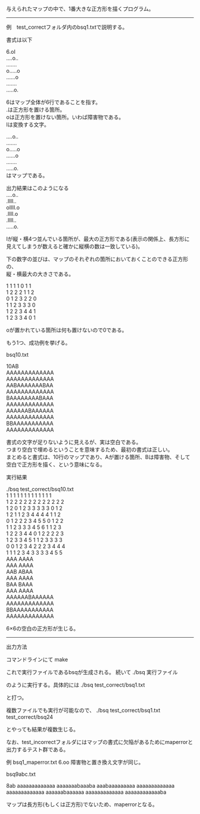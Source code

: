 与えられたマップの中で、1番大きな正方形を描くプログラム。  
  
------------------------  
例　test_correctフォルダ内のbsq1.txtで説明する。  

書式は以下  
  
6.oI  
....o..  
.......  
o.....o  
......o  
.......  
.....o.  
  
6はマップ全体が6行であることを指す。  
.は正方形を置ける箇所。  
oは正方形を置けない箇所。いわば障害物である。  
Iは変換する文字。  
  
....o..  
.......  
o.....o  
......o  
.......  
.....o.  
はマップである。  
  
  
出力結果はこのようになる  
....o..  
.IIII..  
oIIII.o  
.IIII.o  
.IIII..  
.....o.  
  
Iが縦・横4つ並んでいる箇所が、最大の正方形である(表示の関係上、長方形に見えてしまうが数えると確かに縦横の数は一致している)。  
  
下の数字の並びは、マップのそれぞれの箇所においておくことのできる正方形の、  
縦・横最大の大きさである。  
  
 1 1 1 1 0 1 1  
 1 2 2 2 1 1 2  
 0 1 2 3 2 2 0  
 1 1 2 3 3 3 0  
 1 2 2 3 4 4 1  
 1 2 3 3 4 0 1  
  
oが置かれている箇所は何も置けないので0である。  
  
  
もう1つ、成功例を挙げる。  
  
bsq10.txt   
  
10AB   
AAAAAAAAAAAAA  
AAAAAAAAAAAAA  
AABAAAAAAABAA  
AAAAAAAAAAAAA  
BAAAAAAAABAAA  
AAAAAAAAAAAAA  
AAAAAABAAAAAA  
AAAAAAAAAAAAA  
BBAAAAAAAAAAA  
AAAAAAAAAAAAA  
  
  
書式の文字が足りないように見えるが、実は空白である。  
つまり空白で埋めるということを意味するため、最初の書式は正しい。  
まとめると書式は、10行のマップであり、Aが置ける箇所、Bは障害物、そして空白で正方形を描く、という意味になる。  
  
  
実行結果  
  
./bsq test_correct/bsq10.txt   
 1 1 1 1 1 1 1 1 1 1 1 1 1  
 1 2 2 2 2 2 2 2 2 2 2 2 2  
 1 2 0 1 2 3 3 3 3 3 0 1 2  
 1 2 1 1 2 3 4 4 4 4 1 1 2  
 0 1 2 2 2 3 4 5 5 0 1 2 2  
 1 1 2 3 3 3 4 5 6 1 1 2 3  
 1 2 2 3 4 4 0 1 2 2 2 2 3  
 1 2 3 3 4 5 1 1 2 3 3 3 3  
 0 0 1 2 3 4 2 2 2 3 4 4 4  
 1 1 1 2 3 4 3 3 3 3 4 5 5  
AAA      AAAA  
AAA      AAAA  
AAB      ABAA  
AAA      AAAA  
BAA      BAAA  
AAA      AAAA  
AAAAAABAAAAAA  
AAAAAAAAAAAAA  
BBAAAAAAAAAAA  
AAAAAAAAAAAAA  
  
6×6の空白の正方形が生じる。  


---------------------


出力方法

コマンドラインにて
make

これで実行ファイルであるbsqが生成される。
続いて
./bsq 実行ファイル

のように実行する。具体的には
./bsq test_correct/bsq1.txt 

と打つ。


複数ファイルでも実行が可能なので、
./bsq test_correct/bsq1.txt test_correct/bsq24 

とやっても結果が複数生じる。

なお、test_incorrectフォルダにはマップの書式に欠陥があるためにmaperrorと出力するテスト群である。

例
bsq1_maperror.txt
6.oo 障害物と置き換え文字が同じ。

bsq9abc.txt

8ab 
aaaaaaaaaaaaa
aaaaaaabaaaba
aaabaaaaaaaaa
aaaaaaaaaaaaa
aaaaaaaaaaaaa
aaaaaabaaaaaa
aaaaaaaaaaaaa
aaaaaaaaaaaaba

マップは長方形(もしくは正方形)でないため、maperrorとなる。







